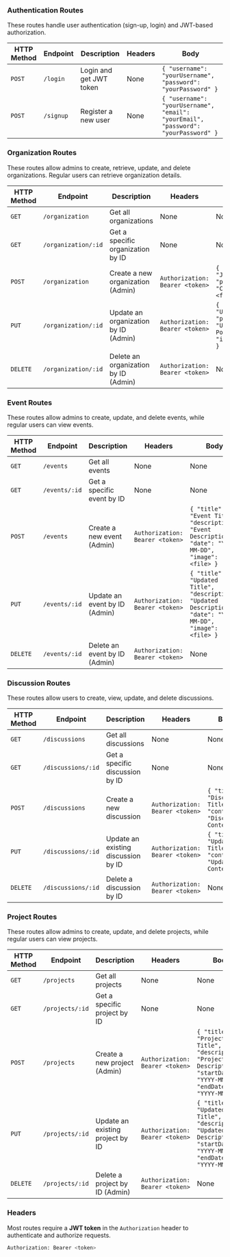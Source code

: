 
### Authentication Routes

These routes handle user authentication (sign-up, login) and JWT-based authorization.

| HTTP Method | Endpoint             | Description                 | Headers                     | Body                                                         |
|-------------|----------------------|-----------------------------|-----------------------------|--------------------------------------------------------------|
| `POST`      | `/login`             | Login and get JWT token      | None                        | `{ "username": "yourUsername", "password": "yourPassword" }`  |
| `POST`      | `/signup`            | Register a new user          | None                        | `{ "username": "yourUsername", "email": "yourEmail", "password": "yourPassword" }` |

### Organization Routes

These routes allow admins to create, retrieve, update, and delete organizations. Regular users can retrieve organization details.

| HTTP Method | Endpoint                     | Description                           | Headers                | Body                                                     |
|-------------|------------------------------|---------------------------------------|------------------------|----------------------------------------------------------|
| `GET`       | `/organization`              | Get all organizations                 | None                   | None                                                     |
| `GET`       | `/organization/:id`          | Get a specific organization by ID     | None                   | None                                                     |
| `POST`      | `/organization`              | Create a new organization (Admin)     | `Authorization: Bearer <token>` | `{ "personName": "John Doe", "positionName": "CEO", "image": <file> }` |
| `PUT`       | `/organization/:id`          | Update an organization by ID (Admin)  | `Authorization: Bearer <token>` | `{ "personName": "Updated Name", "positionName": "Updated Position", "image": <file> }` |
| `DELETE`    | `/organization/:id`          | Delete an organization by ID (Admin)  | `Authorization: Bearer <token>` | None                                                     |

### Event Routes

These routes allow admins to create, update, and delete events, while regular users can view events.

| HTTP Method | Endpoint            | Description                         | Headers                | Body                                                         |
|-------------|---------------------|-------------------------------------|------------------------|--------------------------------------------------------------|
| `GET`       | `/events`           | Get all events                      | None                   | None                                                         |
| `GET`       | `/events/:id`       | Get a specific event by ID          | None                   | None                                                         |
| `POST`      | `/events`           | Create a new event (Admin)          | `Authorization: Bearer <token>` | `{ "title": "Event Title", "description": "Event Description", "date": "YYYY-MM-DD", "image": <file> }` |
| `PUT`       | `/events/:id`       | Update an event by ID (Admin)       | `Authorization: Bearer <token>` | `{ "title": "Updated Title", "description": "Updated Description", "date": "YYYY-MM-DD", "image": <file> }` |
| `DELETE`    | `/events/:id`       | Delete an event by ID (Admin)       | `Authorization: Bearer <token>` | None                                                         |

### Discussion Routes

These routes allow users to create, view, update, and delete discussions.

| HTTP Method | Endpoint              | Description                           | Headers                | Body                                                              |
|-------------|-----------------------|---------------------------------------|------------------------|-------------------------------------------------------------------|
| `GET`       | `/discussions`        | Get all discussions                   | None                   | None                                                              |
| `GET`       | `/discussions/:id`    | Get a specific discussion by ID       | None                   | None                                                              |
| `POST`      | `/discussions`        | Create a new discussion               | `Authorization: Bearer <token>` | `{ "title": "Discussion Title", "content": "Discussion Content" }` |
| `PUT`       | `/discussions/:id`    | Update an existing discussion by ID   | `Authorization: Bearer <token>` | `{ "title": "Updated Title", "content": "Updated Content" }`       |
| `DELETE`    | `/discussions/:id`    | Delete a discussion by ID             | `Authorization: Bearer <token>` | None                                                              |

### Project Routes

These routes allow admins to create, update, and delete projects, while regular users can view projects.

| HTTP Method | Endpoint            | Description                         | Headers                | Body                                                              |
|-------------|---------------------|-------------------------------------|------------------------|-------------------------------------------------------------------|
| `GET`       | `/projects`         | Get all projects                    | None                   | None                                                              |
| `GET`       | `/projects/:id`     | Get a specific project by ID        | None                   | None                                                              |
| `POST`      | `/projects`         | Create a new project (Admin)        | `Authorization: Bearer <token>` | `{ "title": "Project Title", "description": "Project Description", "startDate": "YYYY-MM-DD", "endDate": "YYYY-MM-DD" }` |
| `PUT`       | `/projects/:id`     | Update an existing project by ID    | `Authorization: Bearer <token>` | `{ "title": "Updated Title", "description": "Updated Description", "startDate": "YYYY-MM-DD", "endDate": "YYYY-MM-DD" }` |
| `DELETE`    | `/projects/:id`     | Delete a project by ID (Admin)      | `Authorization: Bearer <token>` | None                                                              |

### Headers

Most routes require a **JWT token** in the `Authorization` header to authenticate and authorize requests.

```bash
Authorization: Bearer <token>
